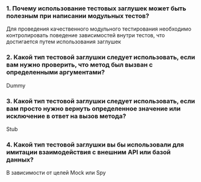 ### 1. Почему использование тестовых заглушек может быть полезным при написании модульных тестов?
Для проведения качественного модульного тестирования необходимо 
контролировать поведение зависимостей внутри тестов, что достигается путем использования заглушек 

### 2. Какой тип тестовой заглушки следует использовать, если вам нужно проверить, что метод был вызван с определенными аргументами?
Dummy

### 3. Какой тип тестовой заглушки следует использовать, если вам просто нужно вернуть определенное значение или исключение в ответ на вызов метода?
Stub

### 4. Какой тип тестовой заглушки вы бы использовали для имитации  взаимодействия с внешним API или базой данных?
В зависимости от целей Mock или Spy
